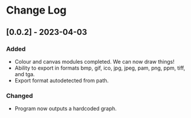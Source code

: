 # Change Log

## [0.0.2] - 2023-04-03

### Added
- Colour and canvas modules completed. We can now draw things!
- Ability to export in formats bmp, gif, ico, jpg, jpeg, pam, png, ppm, tiff, and tga.
- Export format autodetected from path.

### Changed
- Program now outputs a hardcoded graph.